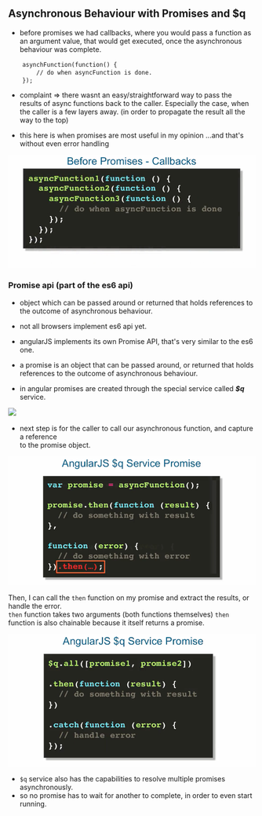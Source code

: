 ## Asynchronous Behaviour with Promises and $q

- before promises we had callbacks, where you would pass a function as an argument value, 
  that would get executed, once the asynchronous behaviour was complete.

```
    asynchFunction(function() {
        // do when asyncFunction is done.
    });

```


- complaint => there wasnt an easy/straightforward way to pass the results of async functions
  back to the caller. Especially the case, when the caller is a few layers away.
  (in order to propagate the result all the way to the top)

- this here is when promises are most useful in my opinion ...and that's without even
  error handling

![](../images/callbacks.png)  


### Promise api (part of the es6 api)

- object which can be passed around or returned that holds references to the outcome of
  asynchronous behaviour.
- not all browsers implement es6 api yet.

- angularJS implements its own Promise API, that's very similar to the es6 one.

- a promise is an object that can be passed around, or returned that holds references to the
  outcome of asynchronous behaviour.

- in angular promises are created through the special service called ***$q*** service.



![](../images/angularpromise.png)


- next step is for the caller to call our asynchronous function, and capture a reference    
  to the promise object.


![](../images/promises2.png)


Then, I can call the `then` function on my promise and extract the results, or handle the
error.        
`then` function takes two arguments (both functions themselves)
`then` function is also chainable because it itself returns a promise.


![](../images/promises3.png)

- `$q` service also has the capabilities to resolve multiple promises asynchronously.
- so no promise has to wait for another to complete, in order to even start running.


























